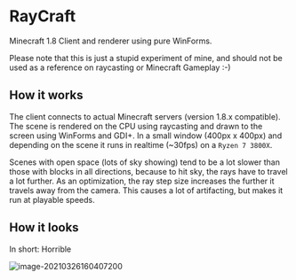 # RayCraft

Minecraft 1.8 Client and renderer using pure WinForms. 

Please note that this is just a stupid experiment of mine, and should not be used as a reference on raycasting or Minecraft Gameplay :-)

## How it works

The client connects to actual Minecraft servers (version 1.8.x compatible). The scene is rendered on the CPU using raycasting and drawn to the screen using WinForms and GDI+. In a small window (400px x 400px) and depending on the scene it runs in realtime (~30fps) on a `Ryzen 7 3800X`.

Scenes with open space (lots of sky showing) tend to be a lot slower than those with blocks in all directions, because to hit sky, the rays have to travel a lot further. As an optimization, the ray step size increases the further it travels away from the camera. This causes a lot of artifacting, but makes it run at playable speeds.

## How it looks

In short: Horrible

![image-20210326160407200](C:\Users\twome\AppData\Roaming\Typora\typora-user-images\image-20210326160407200.png)

